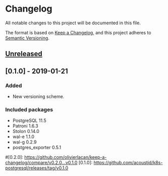 # Changelog
All notable changes to this project will be documented in this file.

The format is based on [Keep a Changelog](https://keepachangelog.com/en/1.0.0/),
and this project adheres to [Semantic Versioning](https://semver.org/spec/v2.0.0.html).

## [Unreleased]

## [0.1.0] - 2019-01-21
### Added
- New versioning scheme.
### Included packages
- PostgreSQL 11.5
- Patroni 1.6.3
- Stolon 0.14.0
- wal-e 1.1.0
- wal-g 0.2.9
- postgres_exporter 0.5.1

[Unreleased]: https://github.com/acoustid/k8s-postgresql/compare/v0.1.0...HEAD
#[0.2.0]: https://github.com/olivierlacan/keep-a-changelog/compare/v0.2.0...v0.1.0
[0.1.0]: https://github.com/acoustid/k8s-postgresql/releases/tag/v0.1.0
